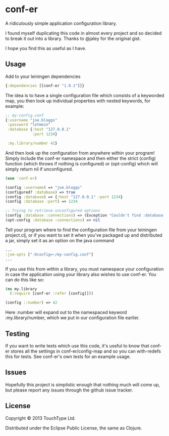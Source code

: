 # conf-er

A ridiculously simple application configuration library.

I found myself duplicating this code in almost every project and so decided to break it out into a library. Thanks to @jaley for the original gist.

I hope you find this as useful as I have.

## Usage

Add to your leiningen dependencies

```clojure
{:dependencies [[conf-er "1.0.1"]]}
```

The idea is to have a single configuration file which consists of a keyworded map, you then look up individual properties with nested keywords, for example:

```clojure
;; my-config.conf
{:username "joe.bloggs"
 :password "letmein"
 :database {:host "127.0.0.1"
            :port 1234}

 :my.library/number 42}

```

And then look up the configuration from anywhere within your program! Simply include the conf-er namespace and then either the strict (config) function (which throws if nothing is configured) or (opt-config) which will simply return nil if unconfigured.

```clojure
(use 'conf-er)

(config :username) => "joe.bloggs"
(configured? :database) => true
(config :database) => {:host "127.0.0.1" :port 1234}
(config :database :port) => 1234

;; Trying to retrieve unconfigured options
(config :database :connections) => (Exception "Couldn't find :database :connections in configuration file")
(opt-config :database :connections) => nil
```

Tell your program where to find the configuration file from your leiningen project.clj, or if you want to set it when you've packaged up and distributed a jar, simply set it as an option on the java command

```clojure
...
:jvm-opts ["-Dconfig=~/my-config.conf"]
...
```

If you use this from within a library, you must namespace your configuration in case the application using your library also wishes to use conf-er. You can do this like so:

```clojure
(ns my.library
  (:require [conf-er :refer [config]]))

(config ::number) => 42
```

Here :number will expand out to the namespaced keyword :my.library/number, which we put in our configuration file earlier.

## Testing

If you want to write tests which use this code, it's useful to know that conf-er stores all the settings in conf-er/config-map and so you can with-redefs this for tests. See conf-er's own tests for an example usage.

## Issues

Hopefully this project is simplistic enough that nothing much will come up, but please report any issues through the github issue tracker.

## License

Copyright © 2013 TouchType Ltd.

Distributed under the Eclipse Public License, the same as Clojure.
